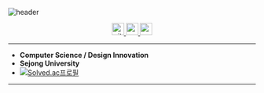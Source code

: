 ![header](https://capsule-render.vercel.app/api?type=transparent&height=300&color=000000&text=Naeun%20Kim&reversal=false&textBg=false&desc=Developer&descSize=25&descAlignY=67&animation=fadeIn)

<div align="center">
  <a href="https://github.com/momorac/" target="_blank">
    <img src="https://img.shields.io/static/v1?message=GitHub&logo=GitHub&label=&color=000000&logoColor=white&labelColor=&style=for-the-badge" height="25" alt="github logo"  />
  </a>
  <a href="http://momorac.notion.site" target="_blank">
    <img src="https://img.shields.io/static/v1?message=Notion&logo=Notion&label=&color=000000&logoColor=white&labelColor=&style=for-the-badge" height="25" alt="notion logo"  />
  </a>
  
  <a href="mailto:eldpdl017@naver.com?subject=Hello&body=I%20am%20interested%20in%20your%20project." target="_blank">
    <img src="https://img.shields.io/static/v1?message=contact&logo=maildotru&label=&color=000000&logoColor=white&labelColor=&style=for-the-badge" height="25" alt="mail logo"  />
  </a>
</div>


----
- **Computer Science / Design Innovation**
- **Sejong University**
- [![Solved.ac프로필](http://mazassumnida.wtf/api/mini/generate_badge?boj=eldpdl017)](https://solved.ac/eldpdl017)
----


